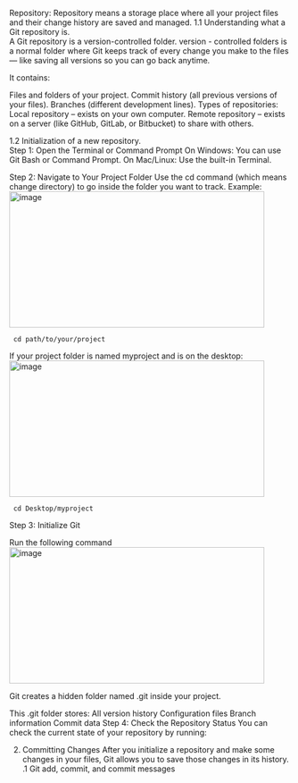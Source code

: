  Repository: 
       Repository means a storage place where all your project files and their change history are saved and managed.
1.1 Understanding what a Git repository is.  
      A Git repository is a version-controlled folder.
      version - controlled folders is a normal folder where Git keeps track of every change you make to the files — like saving all versions so you can go back anytime.
      
   It contains:
      
 Files and folders of your project.
      Commit history (all previous versions of your files).
      Branches (different development lines).
      Types of repositories:
      Local repository – exists on your own computer.
      Remote repository – exists on a server (like GitHub, GitLab, or Bitbucket) to share with others.

1.2 Initialization of a new repository.  
    Step 1: Open the Terminal or Command Prompt
            On Windows: You can use Git Bash or Command Prompt.
            On Mac/Linux: Use the built-in Terminal.
  
   Step 2: Navigate to Your Project Folder
Use the cd command (which means change directory) to go inside the folder you want to track.
Example:
<img width="457" height="244" alt="image" src="https://github.com/user-attachments/assets/38756bec-a84d-4c6d-bd3b-8af9bfc1ebd6" />

     cd path/to/your/project
  If your project folder is named myproject and is on the desktop:
<img width="457" height="244" alt="image" src="https://github.com/user-attachments/assets/7a704147-bf09-4bdf-abb9-ab866c806f22" />

     cd Desktop/myproject
  Step 3: Initialize Git

  Run the following command
<img width="457" height="244" alt="image" src="https://github.com/user-attachments/assets/af0729bc-c3e0-4b6b-a6bf-b07543988dc3" />

  Git creates a hidden folder named .git inside your project.

This .git folder stores:
All version history
Configuration files
Branch information
Commit data
Step 4: Check the Repository Status
You can check the current state of your repository by running:

2. Committing Changes
   After you initialize a repository and make some changes in your files, Git allows you to save those changes in its history.
   .1 Git add, commit, and commit messages


  

  





